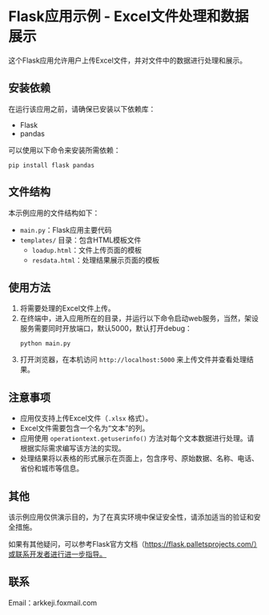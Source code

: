 # Flask应用示例 - Excel文件处理和数据展示

这个Flask应用允许用户上传Excel文件，并对文件中的数据进行处理和展示。

## 安装依赖

在运行该应用之前，请确保已安装以下依赖库：
- Flask
- pandas

可以使用以下命令来安装所需依赖：
```
pip install flask pandas
```

## 文件结构

本示例应用的文件结构如下：
- `main.py`：Flask应用主要代码
- `templates/` 目录：包含HTML模板文件
  - `loadup.html`：文件上传页面的模板
  - `resdata.html`：处理结果展示页面的模板

## 使用方法

1. 将需要处理的Excel文件上传。
2. 在终端中，进入应用所在的目录，并运行以下命令启动web服务，当然，架设服务需要同时开放端口，默认5000，默认打开debug：
   ```
   python main.py
   ```
3. 打开浏览器，在本机访问 `http://localhost:5000` 来上传文件并查看处理结果。

## 注意事项

- 应用仅支持上传Excel文件（`.xlsx` 格式）。
- Excel文件需要包含一个名为“文本”的列。
- 应用使用 `operationtext.getuserinfo()` 方法对每个文本数据进行处理。请根据实际需求编写该方法的实现。
- 处理结果将以表格的形式展示在页面上，包含序号、原始数据、名称、电话、省份和城市等信息。

## 其他

该示例应用仅供演示目的，为了在真实环境中保证安全性，请添加适当的验证和安全措施。

如果有其他疑问，可以参考Flask官方文档（https://flask.palletsprojects.com/）或联系开发者进行进一步指导。

##  联系
Email：arkkeji.foxmail.com